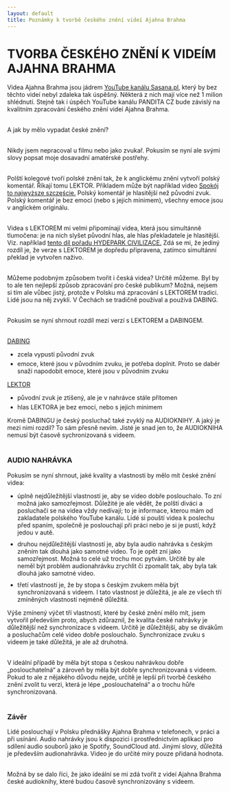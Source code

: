 ```yaml
---
layout: default
title: Poznámky k tvorbě českého znění videí Ajahna Brahma
---
```


# TVORBA ČESKÉHO ZNĚNÍ K VIDEÍM AJAHNA BRAHMA

Videa Ajahna Brahma jsou jádrem [YouTube kanálu Sasana.pl](https://www.youtube.com/user/sasanaPL), který by bez těchto videí nebyl zdaleka tak úspěšný. Některá z nich mají více než 1 milion shlédnutí. Stejně tak i úspěch YouTube kanálu PANDITA CZ bude závislý na kvalitním zpracování českého znění videí Ajahna Brahma.<br><br>

A jak by mělo vypadat české znění?<br><br>

Nikdy jsem nepracoval u filmu nebo jako zvukař. Pokusím se nyní ale svými slovy popsat moje dosavadní amatérské postřehy.<br><br>

Polští kolegové tvoří polské znění tak, že k anglickému znění vytvoří polský komentář. Říkají tomu LEKTOR. Příkladem může být například video [Spokój to najwyższe szczęście.]() Polský komentář je hlasitější než původní zvuk. Polský komentář je bez emocí (nebo s jejich minimem), všechny emoce jsou v anglickém originálu.<br><br>

Videa s LEKTOREM mi velmi připomínají videa, která jsou simultánně tlumočena: je na nich slyšet původní hlas, ale hlas překladatele je hlasitější. Viz. například [tento díl pořadu HYDEPARK CIVILIZACE.](https://www.ceskatelevize.cz/porady/10441294653-hyde-park-civilizace/221411058090515/) Zdá se mi, že jediný rozdíl je, že verze s LEKTOREM je dopředu připravena, zatímco simultánní překlad je vytvořen naživo.<br><br>

Můžeme podobným způsobem tvořit i česká videa? Určitě můžeme. Byl by to ale ten nejlepší způsob zpracování pro české publikum? Možná, nejsem si tím ale vůbec jistý, protože v Polsku má zpracování s LEKTOREM tradici. Lidé jsou na něj zvyklí. V Čechách se tradičně používal a používá DABING.<br><br>

Pokusím se nyní shrnout rozdíl mezi verzí s LEKTOREM a DABINGEM.<br><br>

<u>DABING</u><br>

<ul>
<li style="margin-bottom:5px">zcela vypustí původní zvuk</li>
<li>emoce, které jsou v původním zvuku, je potřeba doplnit. Proto se dabér snaží napodobit emoce, které jsou v původním zvuku</li>
</ul>

<u>LEKTOR</u>

<ul>
<li style="margin-bottom:5px">původní zvuk je ztišený, ale je v nahrávce stále přítomen</li>

<li>hlas LEKTORA je bez emocí, nebo s jejich minimem</li>

</ul>

Kromě DABINGU je český posluchač také zvyklý na AUDIOKNIHY. A jaký je mezi nimi rozdíl? To sám přesně nevím. Jisté je snad jen to, že AUDIOKNIHA nemusí být časově sychronizovaná s videem.<br><br>

### AUDIO NAHRÁVKA

Pokusím se nyní shrnout, jaké kvality a vlastnosti by mělo mít české znění videa:

<ul>
<li style="margin-bottom:10px">úplně nejdůležitější vlastností je, aby se video dobře poslouchalo. To zní možná jako samozřejmost. Důležité je ale vědět, že polští diváci a posluchači se na videa vždy nedívají; to je informace, kterou mám od zakladatele polského YouTube kanálu. Lidé si pouští videa k poslechu před spaním, společně je poslouchají při práci nebo je si je pustí, když jedou v autě.</li>

<li style="margin-bottom:10px">druhou nejdůležitější vlastností je, aby byla audio nahrávka s českým zněním tak dlouhá jako samotné video. To je opět zní jako samozřejmost. Možná to celé už trochu moc pytvám. Určitě by ale neměl být problém audionahrávku zrychlit či zpomalit tak, aby byla tak dlouhá jako samotné video.</li>

<li>třetí vlastností je, že by stopa s českým zvukem měla být synchronizovaná s videem. I tato vlastnost je důležitá, je ale ze všech tří zmíněných vlastností nejméně důležitá.</li>

</ul>

Výše zmínený výčet tří vlastností, které by české znění mělo mít, jsem vytvořil především proto, abych zdůraznil, že kvalita české nahrávky je důležitější než synchronizace s videem. Určitě je důležitější, aby se divákům a posluchačům celé video dobře poslouchalo. Synchronizace zvuku s videem je také důležitá, je ale až druhotná. <br><br>

V ideální případě by měla být stopa s českou nahrávkou dobře „poslouchatelná“ a zároveň by měla být dobře synchronizovaná s videem. Pokud to ale z nějakého důvodu nejde, určitě je lepší při tvorbě českého znění zvolit tu verzi, která je lépe „poslouchatelná“ a o trochu hůře synchronizovaná.<br><br>

### Závěr

Lidé poslouchají v Polsku přednášky Ajahna Brahma v telefonech, v práci a při usínání. Audio nahrávky jsou k dispozici i prostřednictvím aplikací pro sdílení audio souborů jako je Spotify, SoundCloud atd. Jinými slovy, důležitá je především audionahrávka. Video je do určité míry pouze přidaná hodnota.<br><br>

Možná by se dalo říci, že jako ideální se mi zdá tvořit z videí Ajahna Brahma české audioknihy, které budou časově synchronizovány s videem. <br><br>

